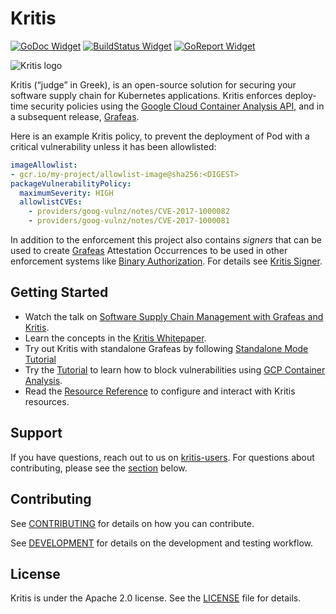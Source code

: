 # Kritis

[![GoDoc Widget]][GoDoc]
[![BuildStatus Widget]][BuildStatus Result]
[![GoReport Widget]][GoReport Status]

[GoDoc]: https://godoc.org/github.com/grafeas/kritis
[GoDoc Widget]: https://godoc.org/github.com/grafeas/kritis?status.svg

[BuildStatus Result]: https://travis-ci.org/grafeas/kritis
[BuildStatus Widget]: https://travis-ci.org/grafeas/kritis.svg?branch=master

[GoReport Status]: https://goreportcard.com/report/github.com/grafeas/kritis
[GoReport Widget]: https://goreportcard.com/badge/github.com/grafeas/kritis


![Kritis logo](logo/logo-128.png)

Kritis (“judge” in Greek), is an open-source solution for securing your software supply chain for Kubernetes applications. Kritis enforces deploy-time security policies using the [Google Cloud Container Analysis API](https://cloud.google.com/container-analysis/api/reference/rest/), and in a subsequent release, [Grafeas](https://github.com/grafeas/grafeas).

Here is an example Kritis policy, to prevent the deployment of Pod with a critical vulnerability unless it has been allowlisted:

```yaml
imageAllowlist:
- gcr.io/my-project/allowlist-image@sha256:<DIGEST>
packageVulnerabilityPolicy:
  maximumSeverity: HIGH
  allowlistCVEs:
    - providers/goog-vulnz/notes/CVE-2017-1000082
    - providers/goog-vulnz/notes/CVE-2017-1000081
```

In addition to the enforcement this project also contains *signers* that can be
used to create [Grafeas](https://github.com/grafeas/grafeas) Attestation
Occurrences to be used in other enforcement systems like [Binary
Authorization](https://cloud.google.com/binary-authorization/).  For details see
[Kritis Signer](docs/signer_install.md).

## Getting Started

* Watch the talk on [Software Supply Chain Management with Grafeas and Kritis](https://www.infoq.com/presentations/supply-grafeas-kritis/).
* Learn the concepts in the [Kritis Whitepaper](docs/binary-authorization.md).
* Try out Kritis with standalone Grafeas by following [Standalone Mode Tutorial](docs/standalone/README.md)
* Try the [Tutorial](docs/tutorial.md) to learn how to block vulnerabilities using [GCP Container Analysis](https://cloud.google.com/container-registry/docs/get-image-vulnerabilities).
* Read the [Resource Reference](docs/resources.md) to configure and interact with Kritis resources.

## Support

If you have questions, reach out to us on
[kritis-users](https://groups.google.com/forum/#!forum/kritis-users). For
questions about contributing, please see the [section](#contributing) below.

## Contributing

See [CONTRIBUTING](CONTRIBUTING.md) for details on how you can contribute.

See [DEVELOPMENT](DEVELOPMENT.md) for details on the  development and testing workflow.

## License

Kritis is under the Apache 2.0 license. See the [LICENSE](LICENSE) file for details.


